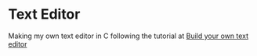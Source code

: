 # Text Editor

Making my own text editor in C following the tutorial at [Build your own text editor](https://viewsourcecode.org/snaptoken/kilo/01.setup.html)


